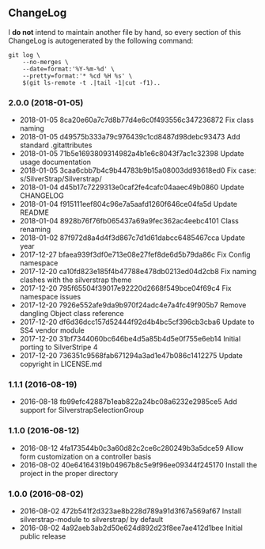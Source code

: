 ChangeLog
---------

I **do not** intend to maintain another file by hand, so every section
of this ChangeLog is autogenerated by the following command:

    git log \
        --no-merges \
        --date=format:'%Y-%m-%d' \
        --pretty=format:'* %cd %H %s' \
        $(git ls-remote -t .|tail -1|cut -f1)..

### 2.0.0 (2018-01-05)

* 2018-01-05 8ca20e60a7c7d8b77d4e6c0f493556c347236872 Fix class naming
* 2018-01-05 d49575b333a79c976439c1cd8487d98debc93473 Add standard .gitattributes
* 2018-01-05 71b5e1693809314982a4b1e6c8043f7ac1c32398 Update usage documentation
* 2018-01-05 3caa6cbb7b4c9b44783b9b15a08003dd93618ed0 Fix case: s/SilverStrap/Silverstrap/
* 2018-01-04 d45b17c7229313e0caf2fe4cafc04aaec49b0860 Update CHANGELOG
* 2018-01-04 f915111eef804c96e7a5aafd1260f646ce04fa5d Update README
* 2018-01-04 8928b76f76fb065437a69a9fec362ac4eebc4101 Class renaming
* 2018-01-02 87f972d8a4d4f3d867c7d1d61dabcc6485467cca Update year
* 2017-12-27 bfaea939f3df0e713e08e27fef8de6d5b79da86c Fix Config namespace
* 2017-12-20 ca10fd823e185f4b47788e478db0213ed04d2cb8 Fix naming clashes with the silverstrap theme
* 2017-12-20 795f65504f39017e92220d2668f549bce04f69c4 Fix namespace issues
* 2017-12-20 7926e552afe9da9b970f24adc4e7a4fc49f905b7 Remove dangling Object class reference
* 2017-12-20 df6d36dcc157d52444f92d4b4bc5cf396cb3cba6 Update to SS4 vendor module
* 2017-12-20 31bf7344060bc646be4d5a85b4d5e0f755e6eb14 Initial porting to SilverStripe 4
* 2017-12-20 736351c9568fab671294a3ad1e47b086c1412275 Update copyright in LICENSE.md

### 1.1.1 (2016-08-19)

* 2016-08-18 fb99efc42887b1eab822a24bc08a6232e2985ce5 Add support for SilverstrapSelectionGroup

### 1.1.0 (2016-08-12)

* 2016-08-12 4fa173544b0c3a60d82c2ce6c280249b3a5dce59 Allow form customization on a controller basis
* 2016-08-02 40e64164319b04967b8c5e9f96ee09344f245170 Install the project in the proper directory

### 1.0.0 (2016-08-02)

* 2016-08-02 472b541f2d323ae8b228d789a91d3f67a569af67 Install silverstrap-module to silverstrap/ by default
* 2016-08-02 4a92aeb3ab2d50e624d892d23f8ee7ae412d1bee Initial public release
